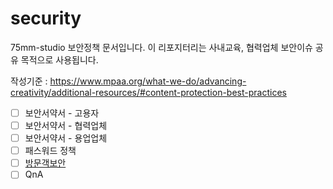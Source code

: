 # security
75mm-studio 보안정책 문서입니다.
이 리포지터리는 사내교육, 협력업체 보안이슈 공유 목적으로 사용됩니다.

작성기준 : https://www.mpaa.org/what-we-do/advancing-creativity/additional-resources/#content-protection-best-practices

- [ ] 보안서약서 - 고용자
- [ ] 보안서약서 - 협력업체
- [ ] 보안서약서 - 용업업체
- [ ] 패스워드 정책
- [ ] [방문객보안](docs/guest.md)
- [ ] QnA
